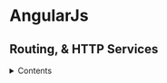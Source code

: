 # AngularJs
## Routing, & HTTP Services
<details>
    <summary>Contents</summary>
   
set up routing
use route parameters
set up a default route
- use the $route service to read query strings
use the $route service to reload pages
- set up a simple route using the templates property to lead directly the html provided(no extermal file)
- create custom properties on routes(__ANY NAME__ :pej: `data:{}`) then bind them to `vm.` in the controller
- use the $location service to perform client site routing AKA dynamic navigation
use the $location service to replace views without altering browser history
- use the $log service

```javascript
        vm.clickLog= function(data){
            console.log("clicked");
            $log.log(data);
            $log.error(data);
            $log.info(data);
            $log.warn(data);
            $log.debug(data);
        };
```

- use the $filter function (AS SERVICE)from markup and controller
use the $rootScope service
- use the `$window and $document` services are available though all angula since are native JS, window.alert(). console.log(document)
use the $q service `var defer=q.defer()` if succes `defer.resolve(data)` else `defer.reject(new Error("erorr"))`...` return defer.promise` wich later we consume in the controller
</details>
